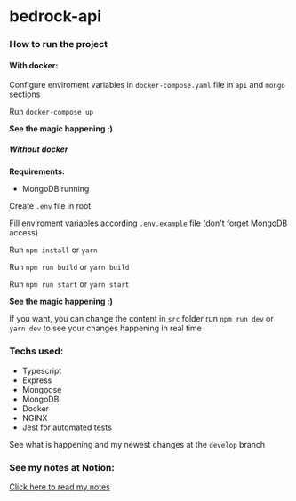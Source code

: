 # bedrock-api

### How to run the project

#### With docker:

Configure enviroment variables in `docker-compose.yaml` file in `api` and `mongo` sections

Run `docker-compose up`

**See the magic happening :)**

##### Without docker

**Requirements:**

- MongoDB running

Create `.env` file in root

Fill enviroment variables according `.env.example` file (don't forget MongoDB access)

Run `npm install` or `yarn`

Run `npm run build` or `yarn build`

Run `npm run start` or `yarn start`

**See the magic happening :)**

If you want, you can change the content in `src` folder 
run `npm run dev` or `yarn dev` to see your changes happening in real time

### Techs used:

- Typescript
- Express
- Mongoose 
- MongoDB
- Docker
- NGINX
- Jest for automated tests


See what is happening and my newest changes at the `develop` branch

### See my notes at Notion:

[Click here to read my notes](https://abnerpersio.notion.site/Notas-bedrock-api-3a1749e12b294bc7894007ea3dc8db2f)